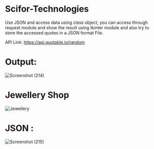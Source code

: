 # Scifor-Technologies
Use JSON and access data using class object, you can access through request module and show the result using tkinter module and also try to store the accessed quotes in a JSON format File.

API Link: https://api.quotable.io/random

# Output:
![Screenshot (214)](https://github.com/yerram-karthik/Scifor-Technologies/assets/136573431/ac923217-b146-48ff-ab2d-e31499f43fe1)

# Jewellery Shop
![Jewellery](https://github.com/yerram-karthik/Scifor-Technologies/assets/136573431/f9c96d94-ad0b-4e80-b232-eaf4d631b805)


# JSON :
![Screenshot (215)](https://github.com/yerram-karthik/Scifor-Technologies/assets/136573431/e41ee0c5-8654-40c8-80ab-c1aa5ae429a4)


